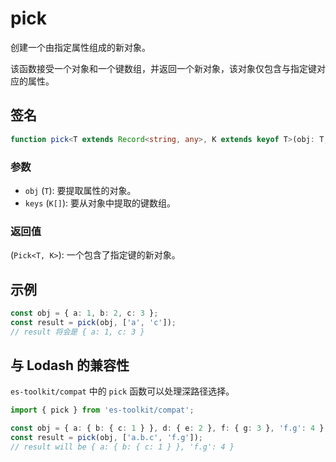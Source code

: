 # pick

创建一个由指定属性组成的新对象。

该函数接受一个对象和一个键数组，并返回一个新对象，该对象仅包含与指定键对应的属性。

## 签名

```typescript
function pick<T extends Record<string, any>, K extends keyof T>(obj: T, keys: K[]): Pick<T, K>;
```

### 参数

- `obj` (`T`): 要提取属性的对象。
- `keys` (`K[]`): 要从对象中提取的键数组。

### 返回值

(`Pick<T, K>`): 一个包含了指定键的新对象。

## 示例

```typescript
const obj = { a: 1, b: 2, c: 3 };
const result = pick(obj, ['a', 'c']);
// result 将会是 { a: 1, c: 3 }
```

## 与 Lodash 的兼容性

`es-toolkit/compat` 中的 `pick` 函数可以处理深路径选择。

```typescript
import { pick } from 'es-toolkit/compat';

const obj = { a: { b: { c: 1 } }, d: { e: 2 }, f: { g: 3 }, 'f.g': 4 };
const result = pick(obj, ['a.b.c', 'f.g']);
// result will be { a: { b: { c: 1 } }, 'f.g': 4 }
```
